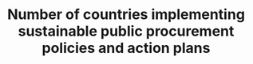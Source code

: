 ---
actual_indicator_available: null
actual_indicator_available_description: null
comments_and_limitations: null
data_non_statistical: true
date_metadata_updated: null
date_of_national_source_publication: null
disaggregation_categories: null
disaggregation_geography: null
goal_meta_link: http://unstats.un.org/sdgs/files/metadata-compilation/Metadata-Goal-12.pdf
goal_meta_link_page: 10
graph: null
graph_status_notes: Policy Judgement
graph_title: Number of countries implementing sustainable public procurement policies
  and action plans
graph_type: null
graph_type_description: null
has_metadata: false
indicator: 12.7.1
indicator_definition: ''
indicator_name: Number of countries implementing sustainable public procurement policies
  and action plans
indicator_sort_order: 12-07-01
indicator_variable: null
international_and_national_references: null
layout: indicator
method_of_computation: ''
periodicity: null
permalink: /12-7-1/
published: false
rationale_interpretation: ''
reporting_status: notstarted
scheduled_update_by_SDG_team: null
scheduled_update_by_national_source: null
sdg_goal: 12
source_active_1: true
source_agency_staff_email_1: null
source_agency_staff_name_1: null
source_agency_survey_dataset_1: null
source_notes_1: null
source_title_1: null
source_url_1: null
target: Promote public procurement practices that are sustainable, in accordance with
  national policies and priorities.
target_id: '12.7'
time_period: null
title: Number of countries implementing sustainable public procurement policies and
  action plans
un_custodial_agency: UNEP
un_designated_tier: '3'
unit_of_measure: null
variable_description: null
variable_notes: null
---